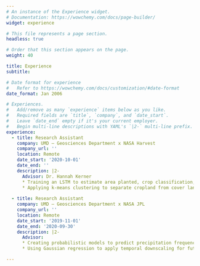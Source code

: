 ```yaml
---
# An instance of the Experience widget.
# Documentation: https://wowchemy.com/docs/page-builder/
widget: experience

# This file represents a page section.
headless: true

# Order that this section appears on the page.
weight: 40

title: Experience
subtitle:

# Date format for experience
#   Refer to https://wowchemy.com/docs/customization/#date-format
date_format: Jan 2006

# Experiences.
#   Add/remove as many `experience` items below as you like.
#   Required fields are `title`, `company`, and `date_start`.
#   Leave `date_end` empty if it's your current employer.
#   Begin multi-line descriptions with YAML's `|2-` multi-line prefix.
experience:
  - title: Research Assistant
    company: UMD — Geosciences Department x NASA Harvest 
    company_url: ''
    location: Remote
    date_start: '2020-10-01'
    date_end: ''
    description: |2-
      Advisor: Dr. Hannah Kerner
      * Training an LSTM to estimate area planted, crop classification, production, and yield in Mali
      * Applying k-means clustering to separate cropland from cover land over the target area using Planet Labs L3H geospatial image data 
        
  - title: Research Assistant
    company: UMD — Geosciences Department x NASA JPL
    company_url: ''
    location: Remote
    date_start: '2019-11-01'
    date_end: '2020-09-30'
    description: |2-
      Advisor: 
      * Creating probabilistic models to predict precipitation frequency from NARCCAP data using precipitation frequency analysis
      * Using Gaussian regression to apply temporal downscaling for future climate change scenarios

---
```

